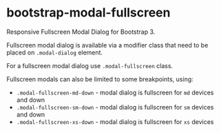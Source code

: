# bootstrap-modal-fullscreen
Responsive Fullscreen Modal Dialog for Bootstrap 3.

Fullscreen modal dialog is available via a modifier class that need to be placed on `.modal-dialog` element.

For a fullscreen modal dialog use `.modal-fullscreen` class.

Fullscreen modals can also be limited to some breakpoints, using:
- `.modal-fullscreen-md-down` - modal dialog is fullscreen for `md` devices and down
- `.modal-fullscreen-sm-down` - modal dialog is fullscreen for `sm` devices and down
- `.modal-fullscreen-xs-down` - modal dialog is fullscreen for `xs` devices
